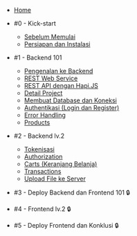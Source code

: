 - [Home](/)
- #0 - Kick-start

  - [Sebelum Memulai](pre-requisite.md)
  - [Persiapan dan Instalasi](instalasi.md)

- #1 - Backend 101

  - [Pengenalan ke Backend](m1-intro-backend.md)
  - [REST Web Service](m2-rest.md)
  - [REST API dengan Hapi.JS](m3-rest-hapi.md)
  - [Detail Project](m4-detail-project.md)
  - [Membuat Database dan Koneksi](m5-database.md)
  - [Authentikasi (Login dan Register)](m6-auth.md)
  - [Error Handling](m7-error-handling.md)
  - [Products](m8-products.md)

- #2 - Backend lv.2

  - [Tokenisasi](m9-tokenization.md)
  - [Authorization](m10-authorization.md)
  - [Carts (Keranjang Belanja)](m11-carts.md)
  - [Transactions](m12-transactions.md)
  - [Upload File ke Server](m13-upload.md)

- #3 - Deploy Backend dan Frontend 101 :lock:

- #4 - Frontend lv.2 :lock:

- #5 - Deploy Frontend dan Konklusi :lock: